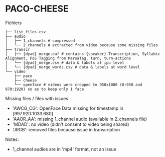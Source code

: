 # PACO-CHEESE

Fichiers
```
├── list_files.csv
├── audio
│   ├── 1_channels # compressed
│   └── 2_channels # extracted from video because some missing files
├── transcr
│   ├── {dyad}_merge.eaf # contains {speaker}-Transcription, Syllabic Alignment, PoS Tagging from MarsaTag, turn, turn-actions
│   └── {dyad}_merge.csv # data & labels at ipu level
│   └── {dyad}_merge_words.csv # data & labels at word level
└── video
    ├── paco
    ├── cheese
    └── openface # videos were cropped to 950x1080 (0:950 and 970:1920) so as to keep only 1 face

```

Missing files / files with issues
* 'AWCG_CG': OpenFace Data missing for timestamp in [997.920:1033.680]
* 'AAOR_AA': missing 1_channel audio (available in 2_channels file)
* 'MDAD': no video (didn't consent to video being shared)
* 'JRGB': removed files because issue in transcription

Notes:
* 1_channel audios are in 'mp4' format, not an issue